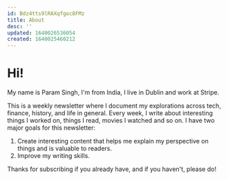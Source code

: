 ```yaml
---
id: Bdz4tts9lRAXqfgoc8FMz
title: About
desc: ''
updated: 1640026536054
created: 1640025460212
---
```


# Hi!

My name is Param Singh, I'm from India, I live in Dublin and work at Stripe.

This is a weekly newsletter where I document my explorations across tech, finance, history, and life in general.
Every week, I write about interesting things I worked on, things I read, movies I watched and so on. I have two
major goals for this newsletter:

1. Create interesting content that helps me explain my perspective on things and is valuable to readers.
2. Improve my writing skills.

Thanks for subscribing if you already have, and if you haven't, please do!
